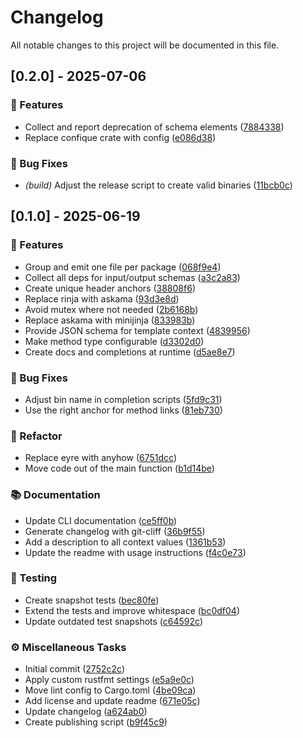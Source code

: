 # Changelog

All notable changes to this project will be documented in this file.

## [0.2.0] - 2025-07-06

### 🚀 Features

- Collect and report deprecation of schema elements ([7884338](https://forge.dnaka91.rocks/dnaka91/protomd/commit/7884338ee838d1fbee9561956ba2db850ed35140))
- Replace confique crate with config ([e086d38](https://forge.dnaka91.rocks/dnaka91/protomd/commit/e086d38bc697d232b941fee4e47b8bfe64239750))

### 🐛 Bug Fixes

- *(build)* Adjust the release script to create valid binaries ([11bcb0c](https://forge.dnaka91.rocks/dnaka91/protomd/commit/11bcb0cebacd47a5104c5e9b3cdfbc4220240ae1))

## [0.1.0] - 2025-06-19

### 🚀 Features

- Group and emit one file per package ([068f9e4](https://forge.dnaka91.rocks/dnaka91/protomd/commit/068f9e4098361e91ea3aa7cfa245371b602e0092))
- Collect all deps for input/output schemas ([a3c2a83](https://forge.dnaka91.rocks/dnaka91/protomd/commit/a3c2a8373118d1bda75a0d67f4bac3f8e4ca1c54))
- Create unique header anchors ([38808f6](https://forge.dnaka91.rocks/dnaka91/protomd/commit/38808f62f4e9413409b5a677f3032e78ca30799d))
- Replace rinja with askama ([93d3e8d](https://forge.dnaka91.rocks/dnaka91/protomd/commit/93d3e8d2841fa78323cc11a29b72ff81d6dad7f7))
- Avoid mutex where not needed ([2b6168b](https://forge.dnaka91.rocks/dnaka91/protomd/commit/2b6168b88118722071b4f7cdf4fbdcc269cda4ad))
- Replace askama with minijinja ([833983b](https://forge.dnaka91.rocks/dnaka91/protomd/commit/833983b6bf7cd4b65d5e370dd041aacd3ebb52d3))
- Provide JSON schema for template context ([4839956](https://forge.dnaka91.rocks/dnaka91/protomd/commit/4839956c4641ef82609ac03563d413b3f22dd296))
- Make method type configurable ([d3302d0](https://forge.dnaka91.rocks/dnaka91/protomd/commit/d3302d0b034a4b99a4867266c3abdc53a79da369))
- Create docs and completions at runtime ([d5ae8e7](https://forge.dnaka91.rocks/dnaka91/protomd/commit/d5ae8e788790d4dc259354e05e583a67edff6aca))

### 🐛 Bug Fixes

- Adjust bin name in completion scripts ([5fd9c31](https://forge.dnaka91.rocks/dnaka91/protomd/commit/5fd9c31319bee7b15d8d7414443d04cf3f827bf2))
- Use the right anchor for method links ([81eb730](https://forge.dnaka91.rocks/dnaka91/protomd/commit/81eb730758d0f946fb8d7d982a091630b643ee66))

### 🚜 Refactor

- Replace eyre with anyhow ([6751dcc](https://forge.dnaka91.rocks/dnaka91/protomd/commit/6751dcce9c1d8d9edbfbd25306b527f126e6335b))
- Move code out of the main function ([b1d14be](https://forge.dnaka91.rocks/dnaka91/protomd/commit/b1d14be7c928082b60d864fce8e24e2dba2d0b93))

### 📚 Documentation

- Update CLI documentation ([ce5ff0b](https://forge.dnaka91.rocks/dnaka91/protomd/commit/ce5ff0b8f9df422dd2d3c6a1d52bad3c03f549e4))
- Generate changelog with git-cliff ([36b9f55](https://forge.dnaka91.rocks/dnaka91/protomd/commit/36b9f55da746bfdb8608536b381cceb2cf96e8b1))
- Add a description to all context values ([1361b53](https://forge.dnaka91.rocks/dnaka91/protomd/commit/1361b53c3bff63b513fddcdd1c103aaf7acea0f0))
- Update the readme with usage instructions ([f4c0e73](https://forge.dnaka91.rocks/dnaka91/protomd/commit/f4c0e73ce2115cfc457c2d1eeb1e387375f46ae9))

### 🧪 Testing

- Create snapshot tests ([bec80fe](https://forge.dnaka91.rocks/dnaka91/protomd/commit/bec80fe4e15e6d7af69b3df60e18b6f9a5071f02))
- Extend the tests and improve whitespace ([bc0df04](https://forge.dnaka91.rocks/dnaka91/protomd/commit/bc0df045d0f390cd040fb73bac5bc23770b49e74))
- Update outdated test snapshots ([c64592c](https://forge.dnaka91.rocks/dnaka91/protomd/commit/c64592cde9c3634e6b2f4377273fadbf70ce94e0))

### ⚙️ Miscellaneous Tasks

- Initial commit ([2752c2c](https://forge.dnaka91.rocks/dnaka91/protomd/commit/2752c2c81a15dc2bfba7d84bafec0f2d3552e018))
- Apply custom rustfmt settings ([e5a9e0c](https://forge.dnaka91.rocks/dnaka91/protomd/commit/e5a9e0c4a52d7865b5e31c24f41b93f03e54fc4f))
- Move lint config to Cargo.toml ([4be09ca](https://forge.dnaka91.rocks/dnaka91/protomd/commit/4be09cac20db34caa7de0ba213ace80e6331b6cb))
- Add license and update readme ([671e05c](https://forge.dnaka91.rocks/dnaka91/protomd/commit/671e05cca622153697da2048184e6c725ab81771))
- Update changelog ([a624ab0](https://forge.dnaka91.rocks/dnaka91/protomd/commit/a624ab0c7f0fd91a2ce0b8769843cd5937662bf4))
- Create publishing script ([b9f45c9](https://forge.dnaka91.rocks/dnaka91/protomd/commit/b9f45c9d5789d87de3d3ad54dd4f01eec930e5c6))

<!-- generated by git-cliff -->
